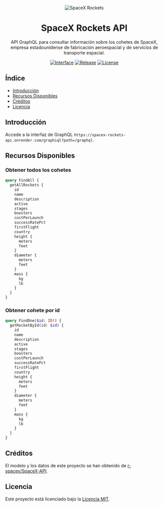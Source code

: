 <div align="center">

![SpaceX Rockets](https://images.unsplash.com/photo-1517976547714-720226b864c1?q=80&w=1470&auto=format&fit=crop&ixlib=rb-4.0.3&ixid=M3wxMjA3fDB8MHxwaG90by1wYWdlfHx8fGVufDB8fHx8fA%3D%3D)

# SpaceX Rockets API

API GraphQL para consultar información sobre los cohetes de SpaceX, empresa estadounidense de fabricación aeroespacial y de servicios de transporte espacial.

[![Interface](https://img.shields.io/badge/Interface%20-%20GraphQL%20-%20green?color=purple)](https://es.wikipedia.org/wiki/GraphQL)
[![Release](https://img.shields.io/badge/Release%20-%20v1.0.0%20-%20blue?color=blue)](https://github.com/ZairBulos/spaceX-rockets-api/releases)
[![License](https://img.shields.io/badge/License%20-%20MIT%20-%20yellow?color=green)](https://opensource.org/license/mit)

</div>

## Índice

- [Introducción](#introducción)
- [Recursos Disponibles](#recursos-disponibles)
- [Créditos](#créditos)
- [Licencia](#licencia)

## Introducción

Accede a la interfaz de GraphQL `https://spacex-rockets-api.onrender.com/graphiql?path=/graphql`.

## Recursos Disponibles

### Obtener todos los cohetes

````graphql
query FindAll {
  getAllRockets {
    id
    name
    description
    active
    stages
    boosters
    costPerLaunch
    successRatePct
    firstFlight
    country
    height {
      meters
      feet
    }
    diameter {
      meters
      feet
    }
    mass {
      kg
      lb
    }
  }
}
````

### Obtener cohete por id

````graphql
query FindOne($id: ID!) {
  getRocketById(id: $id) {
    id
    name
    description
    active
    stages
    boosters
    costPerLaunch
    successRatePct
    firstFlight
    country
    height {
      meters
      feet
    }
    diameter {
      meters
      feet
    }
    mass {
      kg
      lb
    }
  }
}
````

## Créditos

El modelo y los datos de este proyecto se han obtenido de [r-spacex/SpaceX-API](https://github.com/r-spacex/SpaceX-API).

## Licencia

Este proyecto está licenciado bajo la [Licencia MIT](/LICENSE.md).

